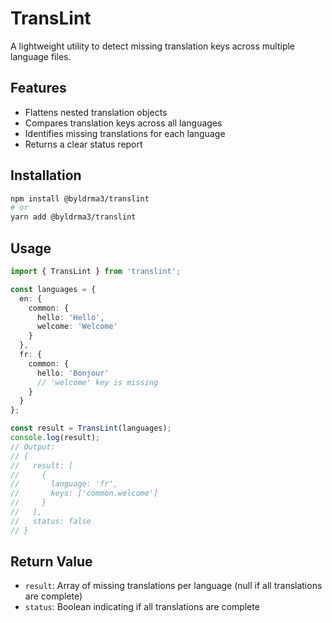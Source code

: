 # TransLint

A lightweight utility to detect missing translation keys across multiple language files.

## Features

- Flattens nested translation objects
- Compares translation keys across all languages
- Identifies missing translations for each language
- Returns a clear status report

## Installation

```bash
npm install @byldrma3/translint
# or
yarn add @byldrma3/translint
```

## Usage

```typescript
import { TransLint } from 'translint';

const languages = {
  en: {
    common: {
      hello: 'Hello',
      welcome: 'Welcome'
    }
  },
  fr: {
    common: {
      hello: 'Bonjour'
      // 'welcome' key is missing
    }
  }
};

const result = TransLint(languages);
console.log(result);
// Output:
// {
//   result: [
//     {
//       language: 'fr',
//       keys: ['common.welcome']
//     }
//   ],
//   status: false
// }
```

## Return Value

- `result`: Array of missing translations per language (null if all translations are complete)
- `status`: Boolean indicating if all translations are complete